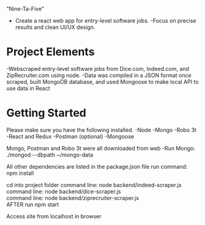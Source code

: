 "Nine-Ta-Five"
- Create a react web app for entry-level software jobs.
-Focus on precise results and clean UI/UX design. 

# Project Elements
-Webscraped entry-level software jobs from
 Dice.com, Indeed.com, and ZipRecruiter.com using node.
-Data was compiled in a JSON format once scraped, built MongoDB database, and used Mongoose to make local API to use data in React

# Getting Started
Please make sure you have the following installed.
-Node
-Mongo
-Robo 3t
-React and Redux
-Postman (optional)
-Mongoose

Mongo, Postman and Robo 3t were all downloaded from web
-Run Mongo: ./mongod --dbpath ~/mongo-data

All other dependencies are listed in the package.json file 
run command: npm install

cd into project folder
command line: node backend/indeed-scraper.js  
command line: node backend/dice-scraper.js  
command line: node backend/ziprecruiter-scraper.js  
AFTER run npm start

Access site from localhost in browser